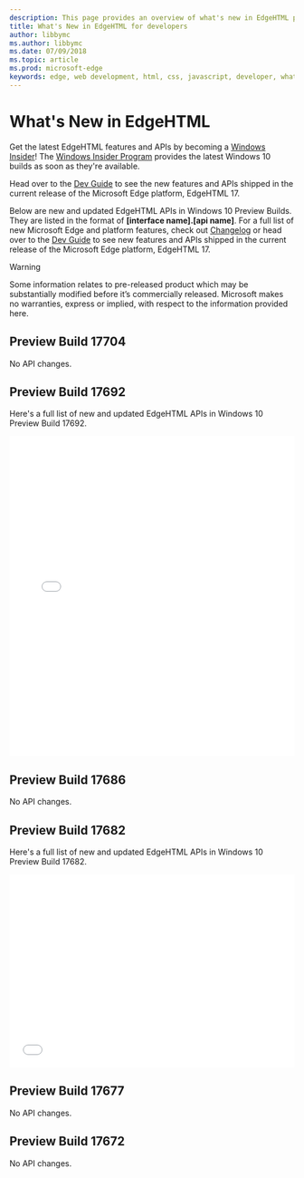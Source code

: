 ```yaml
---
description: This page provides an overview of what's new in EdgeHTML preview builds for developers.
title: What's New in EdgeHTML for developers
author: libbymc
ms.author: libbymc
ms.date: 07/09/2018
ms.topic: article
ms.prod: microsoft-edge
keywords: edge, web development, html, css, javascript, developer, what's new in edge, new APIs in edge, edgehtml, edgehtml preview builds
---
```


# What's New in EdgeHTML

Get the latest EdgeHTML features and APIs by becoming a [Windows Insider](https://insider.windows.com/)! The [Windows Insider Program](https://insider.windows.com/) provides the latest Windows 10 builds as soon as they're available. 

Head over to the [Dev Guide](../dev-guide.md) to see the new features and APIs shipped in the current release of the Microsoft Edge platform, EdgeHTML 17. 

Below are new and updated EdgeHTML APIs in Windows 10 Preview Builds. They are listed in the format of **[interface name].[api name]**. For a full list of new Microsoft Edge and platform features, check out [Changelog](https://developer.microsoft.com/microsoft-edge/platform/changelog/) or head over to the [Dev Guide](../dev-guide.md) to see new features and APIs shipped in the current release of the Microsoft Edge platform, EdgeHTML 17.  


> [!WARNING] 
> Some information relates to pre-released product which may be substantially modified before it’s commercially released. Microsoft makes no warranties, express or implied, with respect to the information provided here.

## Preview Build 17704
No API changes. 

## Preview Build 17692
Here's a full list of new and updated EdgeHTML APIs in Windows 10 Preview Build 17692. 

<iframe height='565' scrolling='no' title='EdgeHTML Preview Build 17692' src='//codepen.io/MSEdgeDev/embed/WyKVaV/?height=565&theme-id=23761&default-tab=result&embed-version=2' frameborder='no' allowtransparency='true' allowfullscreen='true' style='width: 100%;'>See the Pen <a href='https://codepen.io/MSEdgeDev/pen/WyKVaV/'>EdgeHTML Preview Build 17692</a> by MSEdgeDev (<a href='https://codepen.io/MSEdgeDev'>@MSEdgeDev</a>) on <a href='https://codepen.io'>CodePen</a>.
</iframe>

## Preview Build 17686
No API changes. 

## Preview Build 17682
Here's a full list of new and updated EdgeHTML APIs in Windows 10 Preview Build 17682.

<iframe height='341' scrolling='no' title='EdgeHTML Preview Build 17682' src='//codepen.io/MSEdgeDev/embed/mKjNGj/?height=341&theme-id=23761&default-tab=result&embed-version=2' frameborder='no' allowtransparency='true' allowfullscreen='true' style='width: 100%;'>See the Pen <a href='https://codepen.io/MSEdgeDev/pen/mKjNGj/'>EdgeHTML Preview Build 17682</a> by MSEdgeDev (<a href='https://codepen.io/MSEdgeDev'>@MSEdgeDev</a>) on <a href='https://codepen.io'>CodePen</a>.
</iframe>

## Preview Build 17677
No API changes. 

## Preview Build 17672
No API changes. 




